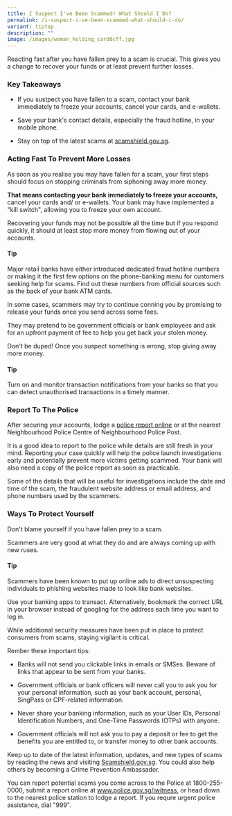 ```yaml
---
title: I Suspect I've Been Scammed! What Should I Do?
permalink: /i-suspect-i-ve-been-scammed-what-should-i-do/
variant: tiptap
description: ""
image: /images/woman_holding_card6cff.jpg
---
```

<p>Reacting fast after you have fallen prey to a scam is crucial. This gives
you a change to recover your funds or at least prevent further losses.</p>
<h3>Key Takeaways</h3>
<ul data-tight="true" class="tight">
<li>
<p>If you sustpect you have fallen to a scam, contact your bank immediately
to freeze your accounts, cancel your cards, and e-wallets.</p>
</li>
<li>
<p>Save your bank's contact details, especially the fraud hotline, in your
mobile phone.</p>
</li>
<li>
<p>Stay on top of the latest scams at <a href="http://scamshield.gov.sg" rel="noopener noreferrer nofollow" target="_blank">scamshield.gov.sg</a>.</p>
<p></p>
</li>
</ul>
<h3>Acting Fast To Prevent More Losses</h3>
<p>As soon as you realise you may have fallen for a scam, your first steps
should focus on stopping criminals from siphoning away more money.</p>
<p><strong>That means contacting your bank immediately to freeze your accounts, </strong>cancel
your cards and/ or e-wallets. Your bank may have implemented a "kill switch",
allowing you to freeze your own account.</p>
<p>Recovering your funds may not be possible all the time but if you respond
quickly, it should at least stop more money from flowing out of your accounts.</p>
<h4>Tip</h4>
<p>Major retail banks have either introduced dedicated fraud hotline numbers
or making it the first few options on the phone-banking menu for customers
seeking help for scams. Find out these numbers from official sources such
as the back of your bank ATM cards.</p>
<p></p>
<p>In some cases, scammers may try to continue conning you by promising to
release your funds once you send across some fees.</p>
<p>They may pretend to be government officials or bank employees and ask
for an upfront payment of fee to help you get back your stolen money.</p>
<p>Don't be duped! Once you suspect something is wrong, stop giving away
more money.</p>
<p></p>
<h4>Tip</h4>
<p>Turn on and monitor transaction notifications from your banks so that
you can detect unauthorised transactions in a timely manner.</p>
<h3>Report To The Police</h3>
<p>After securing your accounts, lodge a <a href="https://eservices1.police.gov.sg/phub/eservices/landingpage/police-report" rel="noopener nofollow" target="_blank">police report online</a> or
at the nearest Neighbourhood Police Centre of Neighbourhood Police Post.</p>
<p>It is a good idea to report to the police while details are still fresh
in your mind. Reporting your case quickly will help the police launch investigations
early and potentially prevent more victims getting scammed. Your bank will
also need a copy of the police report as soon as practicable.</p>
<p>Some of the details that will be useful for investigations include the
date and time of the scam, the fraudulent website address or email address,
and phone numbers used by the scammers.</p>
<h3>Ways To Protect Yourself</h3>
<p>Don't blame yourself if you have fallen prey to a scam.</p>
<p>Scammers are very good at what they do and are always coming up with new
ruses.</p>
<h4>Tip</h4>
<p>Scammers have been known to put up online ads to direct unsuspecting individuals
to phishing websites made to look like bank websites.</p>
<p>Use your banking apps to transact. Alternatively, bookmark the correct
URL in your browser instead of googling for the address each time you want
to log in.</p>
<p></p>
<p>While additional security measures have been put in place to protect consumers
from scams, staying vigilant is critical.</p>
<p>Rember these important tips:</p>
<ul data-tight="true" class="tight">
<li>
<p>Banks will not send you clickable links in emails or SMSes. Beware of
links that appear to be sent from your banks.</p>
</li>
<li>
<p>Government officials or bank officers will never call you to ask you for
your personal information, such as your bank account, personal, SingPass
or CPF-related information.</p>
</li>
<li>
<p>Never share your banking information, such as your User IDs, Personal
Identification Numbers, and One-Time Passwords (OTPs) with anyone.</p>
</li>
<li>
<p>Government officials will not ask you to pay a deposit or fee to get the
benefits you are entitled to, or transfer money to other bank accounts.</p>
</li>
</ul>
<p>Keep up to date of the latest information, updates, and new types of scams
by reading the news and visiting <a href="http://Scamshield.gov.sg" rel="noopener noreferrer nofollow" target="_blank">Scamshield.gov.sg</a>. You could also help
others by becoming a Crime Prevention Ambassador.</p>
<p>You can report potential scams you come across to the Police at 1800-255-0000,
submit a report online at <a href="http://www.police.gov.sg/iwitness" rel="noopener noreferrer nofollow" target="_blank">www.police.gov.sg/iwitness</a>,
or head down to the nearest police station to lodge a report. If you requre
urgent police assistance, dial "999".</p>